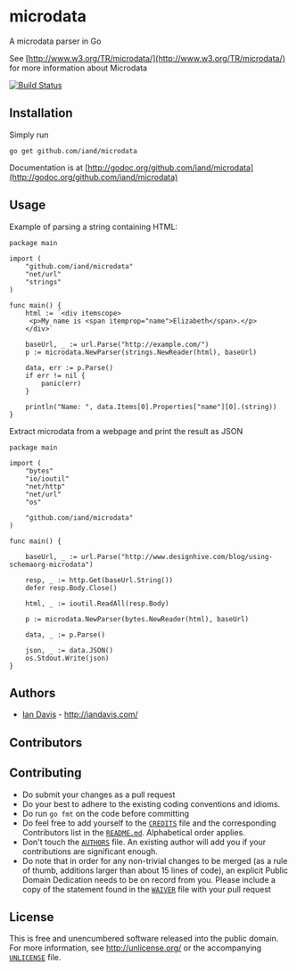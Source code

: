# microdata
A microdata parser in Go

See [http://www.w3.org/TR/microdata/](http://www.w3.org/TR/microdata/) for more information about Microdata

[![Build Status](https://travis-ci.org/iand/microdata.svg?branch=master)](https://travis-ci.org/iand/microdata)

## Installation

Simply run

	go get github.com/iand/microdata

Documentation is at [http://godoc.org/github.com/iand/microdata](http://godoc.org/github.com/iand/microdata)


## Usage

Example of parsing a string containing HTML:

	package main

	import (
		"github.com/iand/microdata"
		"net/url"
		"strings"
	)

	func main() {
		html := `<div itemscope>
		 <p>My name is <span itemprop="name">Elizabeth</span>.</p>
		</div>`

		baseUrl, _ := url.Parse("http://example.com/")
		p := microdata.NewParser(strings.NewReader(html), baseUrl)

		data, err := p.Parse()
		if err != nil {
			panic(err)
		}

		println("Name: ", data.Items[0].Properties["name"][0].(string))
	}

Extract microdata from a webpage and print the result as JSON

	package main

	import (
	    "bytes"
	    "io/ioutil"
	    "net/http"
	    "net/url"
	    "os"

	    "github.com/iand/microdata"
	)

	func main() {

	    baseUrl, _ := url.Parse("http://www.designhive.com/blog/using-schemaorg-microdata")

	    resp, _ := http.Get(baseUrl.String())
	    defer resp.Body.Close()

	    html, _ := ioutil.ReadAll(resp.Body)

	    p := microdata.NewParser(bytes.NewReader(html), baseUrl)

	    data, _ := p.Parse()

	    json, _ := data.JSON()
	    os.Stdout.Write(json)
	}


## Authors

* [Ian Davis](http://github.com/iand) - <http://iandavis.com/>


## Contributors


## Contributing

* Do submit your changes as a pull request
* Do your best to adhere to the existing coding conventions and idioms.
* Do run `go fmt` on the code before committing
* Do feel free to add yourself to the [`CREDITS`](CREDITS) file and the
  corresponding Contributors list in the [`README.md`](README.md).
  Alphabetical order applies.
* Don't touch the [`AUTHORS`](AUTHORS) file. An existing author will add you if
  your contributions are significant enough.
* Do note that in order for any non-trivial changes to be merged (as a rule
  of thumb, additions larger than about 15 lines of code), an explicit
  Public Domain Dedication needs to be on record from you. Please include
  a copy of the statement found in the [`WAIVER`](WAIVER) file with your pull request

## License

This is free and unencumbered software released into the public domain. For more
information, see <http://unlicense.org/> or the accompanying [`UNLICENSE`](UNLICENSE) file.
